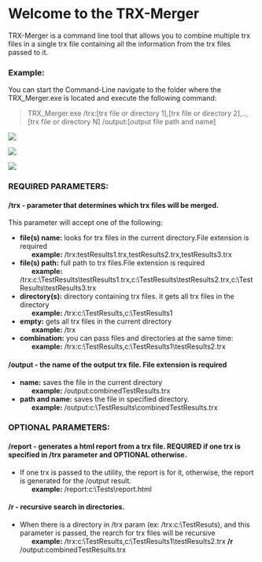 # Welcome to the TRX-Merger

TRX-Merger is a command line tool that allows you to combine multiple trx files in a single trx file containing all the information from the trx files passed to it.

### Example:

You can start the Command-Line navigate to the folder where the TRX_Merger.exe is located and execute the following command:

>TRX_Merger.exe /trx:[trx file or directory 1],[trx file or directory 2],..,[trx file or directory N] /output:[output file path and name]

![](https://cloud.githubusercontent.com/assets/11598270/17554580/3aa00394-5f14-11e6-88cc-a4aa1eb3b804.png)

![](https://cloud.githubusercontent.com/assets/11598270/17554581/3aa3bc5a-5f14-11e6-9c4d-d97fd81845c8.PNG)

![](https://cloud.githubusercontent.com/assets/11598270/17554582/3aa749f6-5f14-11e6-8099-620a724ff19c.png)

### REQUIRED PARAMETERS:

#### /trx - parameter that determines which trx files will be merged.

This parameter will accept one of the following:
- **file(s) name:** looks for trx files in the current directory.File extension is required 
<br/>&nbsp;&nbsp;&nbsp;&nbsp;&nbsp;&nbsp;**example:** /trx:testResults1.trx,testResults2.trx,testResults3.trx
- **file(s) path:** full path to trx files.File extension is required 
<br/>&nbsp;&nbsp;&nbsp;&nbsp;&nbsp;&nbsp;**example:** /trx:c:\TestResults\testResults1.trx,c:\TestResults\testResults2.trx,c:\TestResults\testResults3.trx
- **directory(s):** directory containing trx files. it gets all trx files in the directory
<br/>&nbsp;&nbsp;&nbsp;&nbsp;&nbsp;&nbsp;**example:** /trx:c:\TestResults,c:\TestResults1
- **empty:** gets all trx files in the current directory
<br/>&nbsp;&nbsp;&nbsp;&nbsp;&nbsp;&nbsp;**example:** /trx
- **combination:** you can pass files and directories at the same time:
<br/>&nbsp;&nbsp;&nbsp;&nbsp;&nbsp;&nbsp;**example:** /trx:c:\TestResults,c:\TestResults1\testResults2.trx

#### /output - the name of the output trx file. File extension is required
- **name:** saves the file in the current directory
<br/>&nbsp;&nbsp;&nbsp;&nbsp;&nbsp;&nbsp;**example:** /output:combinedTestResults.trx
- **path and name:** saves the file in specified directory.
<br/>&nbsp;&nbsp;&nbsp;&nbsp;&nbsp;&nbsp;**example:** /output:c:\TestResults\combinedTestResults.trx

### OPTIONAL PARAMETERS:

#### /report - generates a html report from a trx file. REQUIRED if one trx is specified in /trx parameter and OPTIONAL otherwise.
- If one trx is passed to the utility, the report is for it, otherwise, the report is generated for the /output result. 
<br/>&nbsp;&nbsp;&nbsp;&nbsp;&nbsp;&nbsp;**example:** /report:c:\Tests\report.html

#### /r - recursive search in directories. 
- When there is a directory in /trx param (ex: /trx:c:\TestResuts), and this parameter is passed, the rearch for trx files will be recursive
<br/>&nbsp;&nbsp;&nbsp;&nbsp;&nbsp;&nbsp;**example:** /trx:c:\TestResults,c:\TestResults1\testResults2.trx **/r** /output:combinedTestResults.trx
